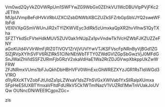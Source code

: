 Vm0wd2QyVkZOVWRpUm1SWFYwZG9WbGx0ZEhkVU1WcDBUVlpPVjFKc2JETlhh
MUpUVmpBeFdHVkVRbUZXClZsbDNWbXBCZUZkSFZrbGpSbVJYQ2sweWFIbFdi
VEI0VXpGSmVWUnJiR2xTYlZKWVEyc3dlRk5zUmxkaQpXR2hvVlhwS1QyTXha
SFZTYkdScFVteHdkMUV5ZUV0ak1rNUpZa1pvVndwTk1VcHZWbFJKZUZZeFNY
aGoKUld4VVlrWmFjRlZ0TlVOV1ZrVjVUVlYwVTJKSFVscFpNRnByVjBGd1ZG
SlZjRVpXYlhSVFV6RlZlRk51ClNrNEtWbTFTY0ZWdGVIZGpSbGwzVjJ0MFdG
SnJWalZhVldSSFZURmFjbGRzV2xkaVdHaE1Wa2RrZDJGVwpXbkppUkZwWFRW
ZFJNRmxVUms1bFJuQkhDbHBHVFV0WmExcGhWREZXYzJGR1RsTldiWGd3V1RO
d1IyRXcKTVZobFJtUldZa1pLZWxaV1dsZFhSVGxXWlVab1YxSllRalpXUmxa
SFpHeE5lUXBTYmxaVFltdFdURkV5Ck1WTmlNazV1VUZRd1MwTnVUakJoUVQw
OUNncDNiWEE9CgpxZGc=

zis